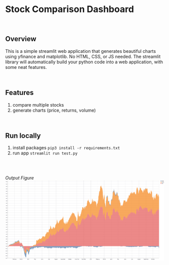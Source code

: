 Stock Comparison Dashboard
===========================

<br>

Overview
---------
This is a simple streamlit web application that generates beautiful charts <br>
using yfinance and matplotlib. No HTML, CSS, or JS needed. The streamlit <br>
library will automatically build your python code into a web application, with some neat features. 




<br>

Features
-----------
1. compare multiple stocks
2. generate charts (price, returns, volume)


<br>

Run locally
-------------
1. install packages `pip3 install -r requirements.txt`
2. run app `streamlit run test.py`

<br>

<br><i>Output Figure</i>
<img src="figure1.png"
     alt="example-energy"
     style="float: left; margin-right: 10px; margin-bottom: 50px;" />
